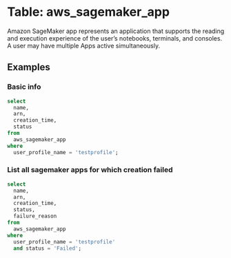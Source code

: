 # Table: aws_sagemaker_app

Amazon SageMaker app represents an application that supports the reading and execution experience of the user’s notebooks, terminals, and consoles. A user may have multiple Apps active simultaneously.

## Examples

### Basic info

```sql
select
  name,
  arn,
  creation_time,
  status
from
  aws_sagemaker_app
where 
  user_profile_name = 'testprofile';
```

### List all sagemaker apps for which creation failed

```sql
select
  name,
  arn,
  creation_time,
  status,
  failure_reason
from
  aws_sagemaker_app
where 
  user_profile_name = 'testprofile'
  and status = 'Failed';
```